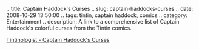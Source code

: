 .. title: Captain Haddock's Curses
.. slug: captain-haddocks-curses
.. date: 2008-10-29 13:50:00
.. tags: tintin, captain haddock, comics
.. category: Entertainment
.. description: A link to a comprehensive list of Captain Haddock's colorful curses from the Tintin comics.

[Tintinologist - Captain Haddock's Curses](http://www.tintinologist.org/guides/lists/curses.html)
